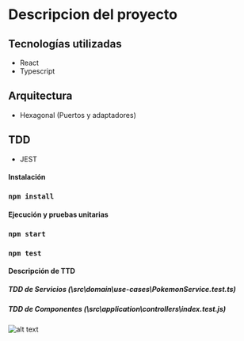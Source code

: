 # Descripcion del proyecto

## Tecnologías utilizadas
 - React
 - Typescript

## Arquitectura
 - Hexagonal (Puertos y adaptadores)
 
## TDD
 - JEST


#### Instalación

### `npm install`


#### Ejecución y pruebas unitarias

### `npm start`

### `npm test`


#### Descripción de TTD

##### TDD de Servicios (\src\domain\use-cases\PokemonService.test.ts)
##### TDD de Componentes (\src\application\controllers\index.test.js)


![alt text](https://raw.githubusercontent.com/JosePatricio/reactAppHexagonal/main/screenshot.pngg)